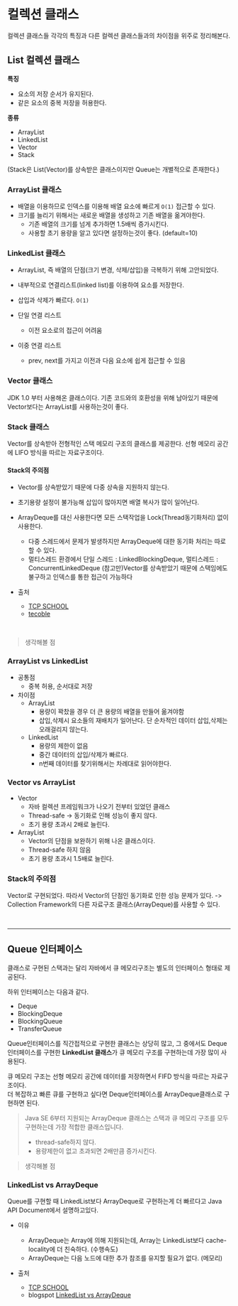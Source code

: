 # 컬렉션 클래스
컬렉션 클래스들 각각의 특징과 다른 컬렉션 클래스들과의 차이점을 위주로 정리해본다.

## List 컬렉션 클래스

**특징**
- 요소의 저장 순서가 유지된다.
- 같은 요소의 중복 저장을 허용한다.

**종류**
- ArrayList<E>
- LinkedList<E>
- Vector<E>
- Stack<E>

(Stack은 List(Vector)를 상속받은 클래스이지만 Queue는 개별적으로 존재한다.)



### ArrayList 클래스
- 배열을 이용하므로 인덱스를 이용해 배열 요소에 빠르게 `O(1)` 접근할 수 있다.
- 크기를 늘리기 위해서는 새로운 배열을 생성하고 기존 배열을 옮겨야한다.
  - 기존 배열의 크기를 넘게 추가하면 1.5배씩 증가시킨다.
  - 사용할 초기 용량을 알고 있다면 설정하는것이 좋다. (default=10)

### LinkedList 클래스
- ArrayList, 즉 배열의 단점(크기 변경, 삭제/삽입)을 극복하기 위해 고안되었다. 
- 내부적으로 연결리스트(linked list)를 이용하여 요소를 저장한다.
- 삽입과 삭제가 빠르다. `O(1)`

- 단일 연결 리스트
  - 이전 요소로의 접근이 어려움
- 이중 연결 리스트
  - prev, next를 가지고 이전과 다음 요소에 쉽게 접근할 수 있음

### Vector 클래스
JDK 1.0 부터 사용해온 클래스이다.
기존 코드와의 호환성을 위해 남아있기 때문에 Vector보다는 ArrayList를 사용하는것이 좋다.


### Stack 클래스
Vector를 상속받아 전형적인 스택 메모리 구조의 클래스를 제공한다.
선형 메모리 공간에 LIFO 방식을 따르는 자료구조이다.

#### Stack의 주의점
- Vector를 상속받았기 때문에 다중 상속을 지원하지 않는다.
- 초기용량 설정이 불가능해 삽입이 많아지면 배열 복사가 많이 일어난다.
- ArrayDeque를 대신 사용한다면 모든 스택작업을 Lock(Thread동기화처리) 없이 사용한다.
  - 다중 스레드에서 문제가 발생하지만 ArrayDeque에 대한 동기화 처리는 따로 할 수 있다.
  - 멀티스레드 환경에서 단일 스레드 : LinkedBlockingDeque, 멀티스레드 : ConcurrentLinkedDeque
  (참고만)Vector를 상속받았기 때문에 스택임에도 불구하고 인덱스를 통한 접근이 가능하다


- 출처
  - [TCP SCHOOL](http://www.tcpschool.com/java/java_collectionFramework_list)
  - [tecoble](https://tecoble.techcourse.co.kr/post/2021-05-10-stack-vs-deque/)


<br/>

> 생각해볼 점

### ArrayList vs LinkedList
- 공통점
  - 중복 허용, 순서대로 저장
- 차이점
  - ArrayList 
    - 용량이 꽉찼을 경우 더 큰 용량의 배열을 만들어 옮겨야함
    - 삽입,삭제시 요소들의 재배치가 일어난다. 단 순차적인 데이터 삽입,삭제는 오래걸리지 않는다.
  - LinkedList
    - 용량의 제한이 없음
    - 중간 데이터의 삽입/삭제가 빠르다. 
    - n번째 데이터를 찾기위해서는 차례대로 읽어야한다. 

### Vector vs ArrayList
- Vector
  - 자바 컬렉션 프레임워크가 나오기 전부터 있었던 클래스
  - Thread-safe -> 동기화로 인해 성능이 좋지 않다.
  - 초기 용량 초과시 2배로 늘린다.
- ArrayList
  - Vector의 단점을 보완하기 위해 나온 클래스이다.
  - Thread-safe 하지 않음
  - 초기 용량 초과시 1.5배로 늘린다.

### Stack의 주의점
Vector로 구현되었다. 따라서 Vector의 단점인 동기화로 인한 성능 문제가 있다. -> Collection Framework의 다른 자료구조 클래스(ArrayDeque)를 사용할 수 있다. 

<br/>

---


## Queue 인터페이스
클래스로 구현된 스택과는 달리 자바에서 큐 메모리구조는 별도의 인터페이스 형태로 제공된다.

하위 인터페이스는 다음과 같다.

- Deque<E>
- BlockingDeque<E>
- BlockingQueue<E>
- TransferQueue<E>


Queue인터페이스를 직간접적으로 구현한 클래스는 상당히 많고, 그 중에서도 Deque인터페이스를 구현한 **LinkedList 클래스**가 큐 메모리 구조를 구현하는데 가장 많이 사용된다.

큐 메모리 구조는 선형 메모리 공간에 데이터를 저장하면서 FIFD 방식을 따르는 자료구조이다.   
더 복잡하고 빠른 큐를 구현하고 싶다면 Deque인터페이스를 ArrayDeque클래스로 구현하면 된다.

> Java SE 6부터 지원되는 ArrayDeque 클래스는 스택과 큐 메모리 구조를 모두 구현하는데 가장 적합한 클래스입니다.
>   - thread-safe하지 않다.
>   - 용량제한이 없고 초과되면 2배만큼 증가시킨다.


> 생각해볼 점

### LinkedList vs ArrayDeque
Queue를 구현할 때 LinkedList보다 ArrayDeque로 구현하는게 더 빠르다고 Java API Document에서 설명하고있다.

- 이유
  - ArrayDeque는 Array에 의해 지원되는데, Array는 LinkedList보다 cache-locality에 더 친숙하다. (수행속도)
  - ArrayDeque는 다음 노드에 대한 추가 참조를 유지할 필요가 없다. (메모리)


- 출처
  - [TCP SCHOOL](http://www.tcpschool.com/java/java_collectionFramework_stackQueue)
  - blogspot [LinkedList vs ArrayDeque](http://javaqueue2010.blogspot.com/)